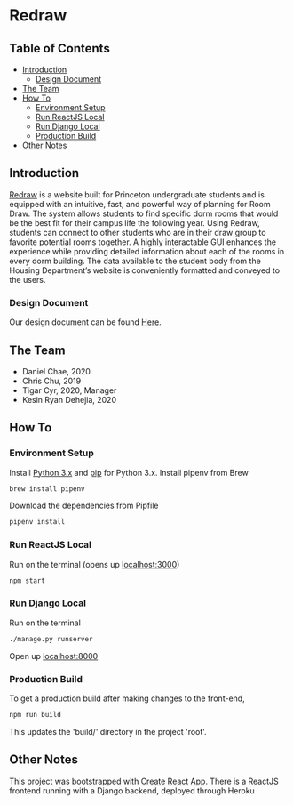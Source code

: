 # Redraw
## Table of Contents
- [Introduction](#introduction)
  - [Design Document](#design-document)
- [The Team](#the-team)
- [How To](#how-to)
  - [Environment Setup](#environment-setup)
  - [Run ReactJS Local](#run-reactjs-local)
  - [Run Django Local](#run-django-local)
  - [Production Build](#production-build)
- [Other Notes](#other-notes)

## Introduction
[Redraw](https://predraw.herokuapp.com) is a website built for Princeton undergraduate students and is equipped with an intuitive, fast, and powerful way of planning for Room Draw. The system allows students to find specific dorm rooms that would be the best fit for their campus life the following year. Using Redraw, students can connect to other students who are in their draw group to favorite potential rooms together.
A highly interactable GUI enhances the experience while providing detailed information about each of the rooms in every dorm building. The data available to the student body from the Housing Department’s website is conveniently formatted and conveyed to the users.

### Design Document
Our design document can be found [Here](https://tigerredraw.azurewebsites.net/).

## The Team
- Daniel Chae, 2020
- Chris Chu, 2019
- Tigar Cyr, 2020, Manager
- Kesin Ryan Dehejia, 2020

## How To
### Environment Setup
Install [Python 3.x](https://www.python.org/downloads/) and [pip](https://pip.pypa.io/en/stable/) for Python 3.x. Install pipenv from Brew
```sh
brew install pipenv
```
Download the dependencies from Pipfile
```sh
pipenv install
```

### Run ReactJS Local
Run on the terminal (opens up [localhost:3000](http://localhost:3000/))
```sh
npm start
```

### Run Django Local
Run on the terminal
```sh
./manage.py runserver
```
Open up [localhost:8000](http://localhost:8000/)

### Production Build
To get a production build after making changes to the front-end,
```sh
npm run build
```
This updates the 'build/' directory in the project 'root'.

## Other Notes
This project was bootstrapped with [Create React App](https://github.com/facebookincubator/create-react-app). There is a ReactJS frontend running with a Django backend, deployed through Heroku
